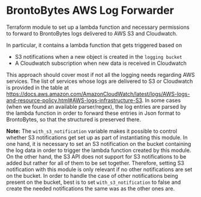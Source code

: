 # BrontoBytes AWS Log Forwarder

Terraform module to set up a lambda function and necessary permissions to forward to BrontoBytes
logs delivered to AWS S3 and Cloudwatch.

In particular, it contains a lambda function that gets triggered based on
- S3 notifications when a new object is created in the `logging bucket`
- A Cloudwatch subscription when new data is received in Cloudwatch

This approach should cover most if not all the logging needs regarding AWS services. The list of services whose logs
are delivered to S3 or Cloudwatch is provided in the table at https://docs.aws.amazon.com/AmazonCloudWatch/latest/logs/AWS-logs-and-resource-policy.html#AWS-logs-infrastructure-S3.
In some cases (when we found an available parser/regex), the log entries are parsed by the lambda function in order to
forward these entries in Json format to BrontoBytes, so that the structured is preserved there.

**Note:** The `with_s3_notification` variable makes it possible to control whether S3 notifications get set up as part of 
instantiating this module. In one hand, it is necessary to set an S3 notification on the bucket containing the log data in
order to trigger the lambda function created by this module. On the other hand, the S3 API does not support for S3 
notifications to be added but rather for all of them to be set together. Therefore, setting S3 notification with this 
module is only relevant if no other notifications are set on the bucket. In order to handle the case of other 
notifications being present on the bucket, best is to set `with_s3_notification` to false and create the needed 
notifications the same was as the other ones are.